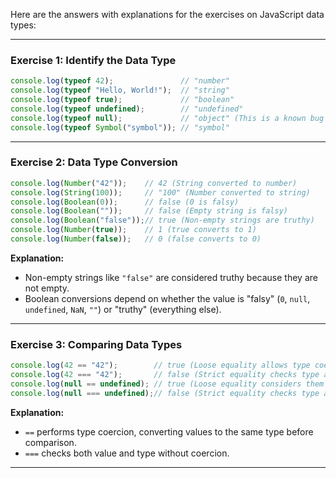 Here are the answers with explanations for the exercises on JavaScript data types:

---

### **Exercise 1: Identify the Data Type**

```javascript
console.log(typeof 42);               // "number"
console.log(typeof "Hello, World!");  // "string"
console.log(typeof true);             // "boolean"
console.log(typeof undefined);        // "undefined"
console.log(typeof null);             // "object" (This is a known bug in JavaScript)
console.log(typeof Symbol("symbol")); // "symbol"
```

---

### **Exercise 2: Data Type Conversion**

```javascript
console.log(Number("42"));    // 42 (String converted to number)
console.log(String(100));     // "100" (Number converted to string)
console.log(Boolean(0));      // false (0 is falsy)
console.log(Boolean(""));     // false (Empty string is falsy)
console.log(Boolean("false"));// true (Non-empty strings are truthy)
console.log(Number(true));    // 1 (true converts to 1)
console.log(Number(false));   // 0 (false converts to 0)
```

**Explanation:**
- Non-empty strings like `"false"` are considered truthy because they are not empty.
- Boolean conversions depend on whether the value is "falsy" (`0`, `null`, `undefined`, `NaN`, `""`) or "truthy" (everything else).

---

### **Exercise 3: Comparing Data Types**

```javascript
console.log(42 == "42");        // true (Loose equality allows type coercion)
console.log(42 === "42");       // false (Strict equality checks type and value)
console.log(null == undefined); // true (Loose equality considers them equivalent)
console.log(null === undefined);// false (Strict equality checks type and value)
```

**Explanation:**
- `==` performs type coercion, converting values to the same type before comparison.
- `===` checks both value and type without coercion.

---
